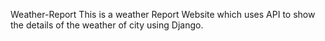 Weather-Report
This is a weather Report Website which uses API to show the details of the weather of city using Django.
